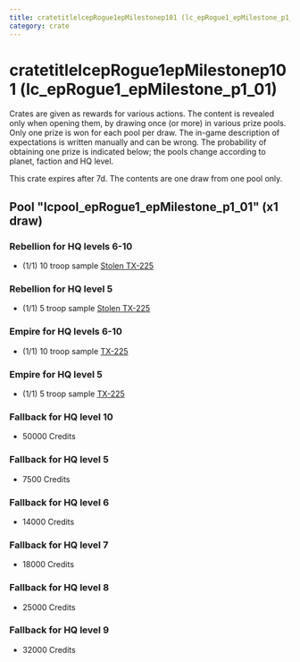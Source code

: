 ```yaml
---
title: cratetitlelcepRogue1epMilestonep101 (lc_epRogue1_epMilestone_p1_01)
category: crate
---
```


# cratetitlelcepRogue1epMilestonep101 (lc_epRogue1_epMilestone_p1_01)

Crates are given as rewards for various actions. The content is revealed only when opening them, by drawing once (or more) in various prize pools. Only one prize is won for each pool per draw. The in-game description of expectations is written manually and can be wrong. The probability of obtaining one prize is indicated below; the pools change according to planet, faction and HQ level.

This crate expires after 7d. The contents are one draw from one pool only.

## Pool "lcpool_epRogue1_epMilestone_p1_01" (x1 draw)

### Rebellion for HQ levels 6-10

  * (1/1) 10 troop sample [Stolen TX-225](RebelHovertankSample)

### Rebellion for HQ level 5

  * (1/1) 5 troop sample [Stolen TX-225](RebelHovertankSample)

### Empire for HQ levels 6-10

  * (1/1) 10 troop sample [TX-225](EmpireHovertankSample)

### Empire for HQ level 5

  * (1/1) 5 troop sample [TX-225](EmpireHovertankSample)

### Fallback for HQ level 10

  * 50000 Credits

### Fallback for HQ level 5

  * 7500 Credits

### Fallback for HQ level 6

  * 14000 Credits

### Fallback for HQ level 7

  * 18000 Credits

### Fallback for HQ level 8

  * 25000 Credits

### Fallback for HQ level 9

  * 32000 Credits